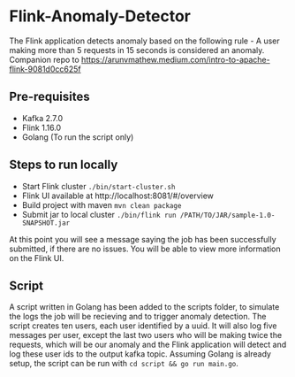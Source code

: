 # Flink-Anomaly-Detector

The Flink application detects anomaly based on the following rule - A user making more than 5 requests in 15 seconds is considered an anomaly.
Companion repo to https://arunvmathew.medium.com/intro-to-apache-flink-9081d0cc625f

## Pre-requisites

- Kafka 2.7.0
- Flink 1.16.0
- Golang (To run the script only)

## Steps to run locally

- Start Flink cluster ```./bin/start-cluster.sh```
- Flink UI available at http://localhost:8081/#/overview
- Build project with maven ```mvn clean package```
- Submit jar to local cluster ```./bin/flink run /PATH/TO/JAR/sample-1.0-SNAPSHOT.jar```

At this point you will see a message saying the job has been successfully submitted, if there are no issues. You will be 
able to view more information on the Flink UI.

## Script

A script written in Golang has been added to the scripts folder, to simulate the logs the job will be recieving
and to trigger anomaly detection. The script creates ten users, each user identified by a uuid. It will also log five messages
per user, except the last two users who will be making twice the requests, which will be our anomaly and the Flink application
will detect and log these user ids to the output kafka topic.
Assuming Golang is already setup, the script can be run with ```cd script && go run main.go```.